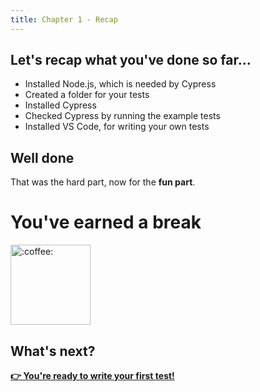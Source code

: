 ```yaml
---
title: Chapter 1 - Recap
---
```


## Let's recap what you've done so far...

- Installed Node.js, which is needed by Cypress
- Created a folder for your tests
- Installed Cypress
- Checked Cypress by running the example tests
- Installed VS Code, for writing your own tests

## Well done

That was the hard part, now for the __fun part__.

# You've earned a break

<img class="emoji" title=":coffee:" alt=":coffee:" src="https://github.githubassets.com/images/icons/emoji/unicode/2615.png" height="128" width="128">

## What's next?

__[:point_right: You're ready to write your first test!](../../c2/)__
